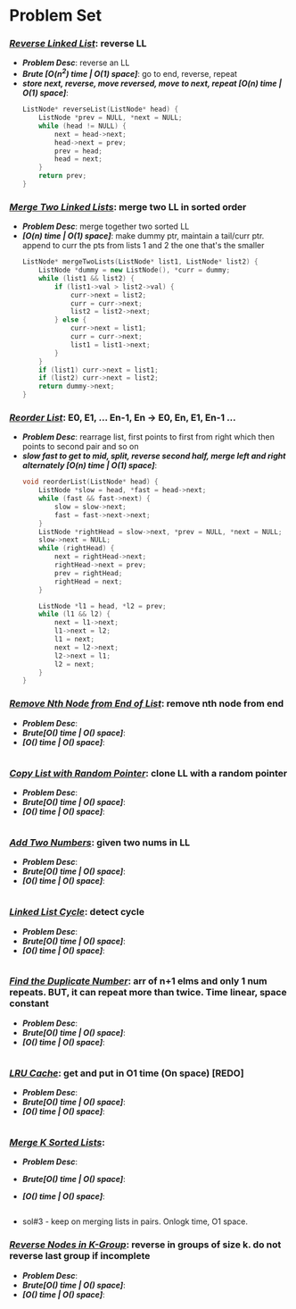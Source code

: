 # Problem Set

### ***[Reverse Linked List](https://leetcode.com/problems/reverse-linked-list/)***: reverse LL
- ***Problem Desc***: reverse an LL
- ***Brute [O(n<sup>2</sup>) time | O(1) space]***: go to end, reverse, repeat
- ***store next, reverse, move reversed, move to next, repeat [O(n) time | O(1) space]***: 
    ```cpp
    ListNode* reverseList(ListNode* head) {
        ListNode *prev = NULL, *next = NULL;
        while (head != NULL) {
            next = head->next;
            head->next = prev;
            prev = head;
            head = next;
        }
        return prev;
    }
    ```

### ***[Merge Two Linked Lists](https://leetcode.com/problems/merge-two-sorted-lists/)***: merge two LL in sorted order
- ***Problem Desc***: merge together two sorted LL
- ***[O(n) time | O(1) space]***: make dummy ptr, maintain a tail/curr ptr. append to curr the pts from lists 1 and 2 the one that's the smaller
    ```cpp
    ListNode* mergeTwoLists(ListNode* list1, ListNode* list2) {
        ListNode *dummy = new ListNode(), *curr = dummy;
        while (list1 && list2) {
            if (list1->val > list2->val) {
                curr->next = list2;
                curr = curr->next;
                list2 = list2->next;
            } else {
                curr->next = list1;
                curr = curr->next;
                list1 = list1->next;
            }
        }
        if (list1) curr->next = list1;
        if (list2) curr->next = list2;
        return dummy->next;
    }
    ```

### ***[Reorder List](https://leetcode.com/problems/reorder-list/)***: E0, E1, … En-1, En → E0, En, E1, En-1 …
- ***Problem Desc***: rearrage list, first points to first from right which then points to second pair and so on
- ***slow fast to get to mid, split, reverse second half, merge left and right alternately [O(n) time | O(1) space]***:
    ```cpp
    void reorderList(ListNode* head) {
        ListNode *slow = head, *fast = head->next;
        while (fast && fast->next) {
            slow = slow->next;
            fast = fast->next->next;
        }
        ListNode *rightHead = slow->next, *prev = NULL, *next = NULL;
        slow->next = NULL;
        while (rightHead) {
            next = rightHead->next;
            rightHead->next = prev;
            prev = rightHead;
            rightHead = next;
        }

        ListNode *l1 = head, *l2 = prev;
        while (l1 && l2) {
            next = l1->next;
            l1->next = l2;
            l1 = next;
            next = l2->next;
            l2->next = l1;
            l2 = next;
        }
    }
    ```

### ***[Remove Nth Node from End of List](https://leetcode.com/problems/remove-nth-node-from-end-of-list/)***: remove nth node from end
- ***Problem Desc***:
- ***Brute[O() time | O() space]***:
- ***[O() time | O() space]***:
    ```cpp
    ```

### ***[Copy List with Random Pointer](https://leetcode.com/problems/copy-list-with-random-pointer/)***: clone LL with a random pointer
- ***Problem Desc***:
- ***Brute[O() time | O() space]***:
- ***[O() time | O() space]***:
    ```cpp
    ```

### ***[Add Two Numbers](https://leetcode.com/problems/add-two-numbers/)***: given two nums in LL
- ***Problem Desc***:
- ***Brute[O() time | O() space]***:
- ***[O() time | O() space]***:
    ```cpp
    ```

### ***[Linked List Cycle](https://leetcode.com/problems/linked-list-cycle/)***: detect cycle
- ***Problem Desc***:
- ***Brute[O() time | O() space]***:
- ***[O() time | O() space]***:
    ```cpp
    ```

### ***[Find the Duplicate Number](https://leetcode.com/problems/find-the-duplicate-number/)***: arr of n+1 elms and only 1 num repeats. **BUT, it can repeat more than twice**. Time linear, space constant
- ***Problem Desc***:
- ***Brute[O() time | O() space]***:
- ***[O() time | O() space]***:
    ```cpp
    ```

### ***[LRU Cache](https://leetcode.com/problems/lru-cache/)***: get and put in O1 time (On space) **[REDO]**
- ***Problem Desc***:
- ***Brute[O() time | O() space]***:
- ***[O() time | O() space]***:
    ```cpp
    ```   

### ***[Merge K Sorted Lists](https://leetcode.com/problems/merge-k-sorted-lists/)***:
- ***Problem Desc***:
- ***Brute[O() time | O() space]***:
- ***[O() time | O() space]***:
    ```cpp
    ```
    
- sol#3 - keep on merging lists in pairs. Onlogk time, O1 space.

### ***[Reverse Nodes in K-Group](https://leetcode.com/problems/reverse-nodes-in-k-group/)***: reverse in groups of size k. do not reverse last group if incomplete
- ***Problem Desc***:
- ***Brute[O() time | O() space]***:
- ***[O() time | O() space]***:
    ```cpp
    ```
